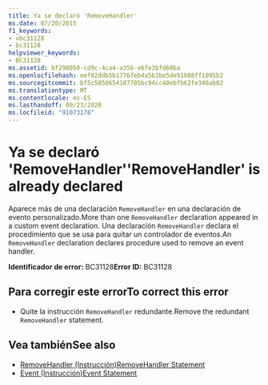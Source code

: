 ```yaml
---
title: Ya se declaró 'RemoveHandler'
ms.date: 07/20/2015
f1_keywords:
- vbc31128
- bc31128
helpviewer_keywords:
- BC31128
ms.assetid: bf290050-cd9c-4ca4-a356-e6fe3bfd68ba
ms.openlocfilehash: eef82ddb5b1776feb4a5b3be5de91088ff1095b2
ms.sourcegitcommit: bf5c5850654187705bc94cc40ebfb62fe346ab02
ms.translationtype: MT
ms.contentlocale: es-ES
ms.lasthandoff: 09/23/2020
ms.locfileid: "91073178"
---
```

# <a name="removehandler-is-already-declared"></a><span data-ttu-id="190b0-102">Ya se declaró 'RemoveHandler'</span><span class="sxs-lookup"><span data-stu-id="190b0-102">'RemoveHandler' is already declared</span></span>

<span data-ttu-id="190b0-103">Aparece más de una declaración `RemoveHandler` en una declaración de evento personalizado.</span><span class="sxs-lookup"><span data-stu-id="190b0-103">More than one `RemoveHandler` declaration appeared in a custom event declaration.</span></span> <span data-ttu-id="190b0-104">Una declaración `RemoveHandler` declara el procedimiento que se usa para quitar un controlador de eventos.</span><span class="sxs-lookup"><span data-stu-id="190b0-104">An `RemoveHandler` declaration declares procedure used to remove an event handler.</span></span>  
  
 <span data-ttu-id="190b0-105">**Identificador de error:** BC31128</span><span class="sxs-lookup"><span data-stu-id="190b0-105">**Error ID:** BC31128</span></span>  
  
## <a name="to-correct-this-error"></a><span data-ttu-id="190b0-106">Para corregir este error</span><span class="sxs-lookup"><span data-stu-id="190b0-106">To correct this error</span></span>  
  
- <span data-ttu-id="190b0-107">Quite la instrucción `RemoveHandler` redundante.</span><span class="sxs-lookup"><span data-stu-id="190b0-107">Remove the redundant `RemoveHandler` statement.</span></span>  
  
## <a name="see-also"></a><span data-ttu-id="190b0-108">Vea también</span><span class="sxs-lookup"><span data-stu-id="190b0-108">See also</span></span>

- [<span data-ttu-id="190b0-109">RemoveHandler (Instrucción)</span><span class="sxs-lookup"><span data-stu-id="190b0-109">RemoveHandler Statement</span></span>](../language-reference/statements/removehandler-statement.md)
- [<span data-ttu-id="190b0-110">Event (Instrucción)</span><span class="sxs-lookup"><span data-stu-id="190b0-110">Event Statement</span></span>](../language-reference/statements/event-statement.md)
